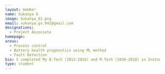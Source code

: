 ```yaml
---
layout: member
name: Sukanya G 
image: Sukanya_01.png 
email: sukanya.gs.942@gmail.com
designations: 
  - Project Associate 
homepage: 
areas:
  - Process control
  - Battery health prognostics using ML method
  - Fault Detection
bio: I completed My B.Tech (2012-2016) and M.Tech (2016-2018) in Instumentation & contral. I did my M.tech thesis in Fault detection using DIPCA with Prof. Arun Tangirala, IITM. I had worked in Data analytics for ESPN cricinfo. I am working in simulating control system for AIP in submarine application & Battery health prognostics 
type: student
---
```

